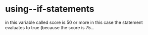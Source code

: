 # using--if-statements
in this variable called score is 50 or more in this case the statement evaluates to true (because the score is 75...
